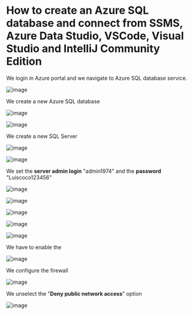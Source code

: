 # How to create an Azure SQL database and connect from SSMS, Azure Data Studio, VSCode, Visual Studio and IntelliJ Community Edition

We login in Azure portal and we navigate to Azure SQL database service.

![image](https://github.com/luiscoco/Azure_SQL_Database_connect-from-SSMS-Azure-Data-Studio-VSCode-Visual-Studio-and-IntelliJ-Communit/assets/32194879/e3fa15af-9fef-4a66-a1b0-23fc2777587c)

We create a new Azure SQL database

![image](https://github.com/luiscoco/Azure_SQL_Database_connect-from-SSMS-Azure-Data-Studio-VSCode-Visual-Studio-and-IntelliJ-Communit/assets/32194879/e63f8a02-53e8-4d35-81a3-2fe027587776)

![image](https://github.com/luiscoco/Azure_SQL_Database_connect-from-SSMS-Azure-Data-Studio-VSCode-Visual-Studio-and-IntelliJ-Communit/assets/32194879/52919f83-5901-4de2-9d42-dd102071eaec)

We create a new SQL Server

![image](https://github.com/luiscoco/Azure_SQL_Database_connect-from-SSMS-Azure-Data-Studio-VSCode-Visual-Studio-and-IntelliJ-Communit/assets/32194879/3fa7e275-0a22-4000-b5e2-7eec02106046)

![image](https://github.com/luiscoco/Azure_SQL_Database_connect-from-SSMS-Azure-Data-Studio-VSCode-Visual-Studio-and-IntelliJ-Communit/assets/32194879/c27d04f2-2d6b-4e08-8b2f-bcebab00a215)

We set the **server admin login** "admin1974" and the **password** "Luiscoco123456"

![image](https://github.com/luiscoco/Azure_SQL_Database_connect-from-SSMS-Azure-Data-Studio-VSCode-Visual-Studio-and-IntelliJ-Communit/assets/32194879/0bfcddc8-d861-46b3-adfc-18caf37e5e46)

![image](https://github.com/luiscoco/Azure_SQL_Database_connect-from-SSMS-Azure-Data-Studio-VSCode-Visual-Studio-and-IntelliJ-Communit/assets/32194879/0b9fdf9b-28b1-416b-8368-87f1080d8fbf)

![image](https://github.com/luiscoco/Azure_SQL_Database_connect-from-SSMS-Azure-Data-Studio-VSCode-Visual-Studio-and-IntelliJ-Communit/assets/32194879/340e209b-4bc6-434d-ba7f-a69e54274793)

![image](https://github.com/luiscoco/Azure_SQL_Database_connect-from-SSMS-Azure-Data-Studio-VSCode-Visual-Studio-and-IntelliJ-Communit/assets/32194879/bbcc5cb3-1389-4142-bfeb-2eda12bb24ea)

![image](https://github.com/luiscoco/Azure_SQL_Database_connect-from-SSMS-Azure-Data-Studio-VSCode-Visual-Studio-and-IntelliJ-Communit/assets/32194879/def72f45-7b2f-4b93-8014-b9cb077cfed7)

We have to enable the 

![image](https://github.com/luiscoco/Azure_SQL_Database_connect-from-SSMS-Azure-Data-Studio-VSCode-Visual-Studio-and-IntelliJ-Communit/assets/32194879/fe82ba91-8587-4779-a128-9dd199231d41)

We configure the firewall

![image](https://github.com/luiscoco/Azure_SQL_Database_connect-from-SSMS-Azure-Data-Studio-VSCode-Visual-Studio-and-IntelliJ-Communit/assets/32194879/9c7b57dd-e670-4ed9-824a-5dfac71e328f)

We unselect the "**Deny public network access**" option

![image](https://github.com/luiscoco/Azure_SQL_Database_connect-from-SSMS-Azure-Data-Studio-VSCode-Visual-Studio-and-IntelliJ-Communit/assets/32194879/bb03a108-f60f-406f-9d8f-8ff37ec92c58)














